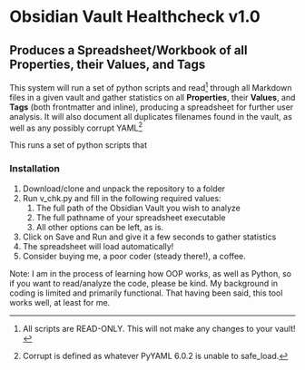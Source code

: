 # Obsidian Vault Healthcheck v1.0
## Produces a Spreadsheet/Workbook of all **Properties**, their **Values**, and **Tags**
This system will run a set of python scripts and read[^1] through all Markdown files in a given vault and gather statistics on all **Properties**, their **Values**, and **Tags** (both frontmatter and inline), producing a spreadsheet for further user analysis. It will also document all duplicates filenames found in the vault, as well as any possibly corrupt YAML[^2]

This runs a set of python scripts that 

### Installation
1. Download/clone and unpack the repository to a folder
2. Run v_chk.py and fill in the following required values:
   1. The full path of the Obsidian Vault you wish to analyze
   2. The full pathname of your spreadsheet executable
   3. All other options can be left, as is.
3. Click on Save and Run and give it a few seconds to gather statistics
4. The spreadsheet will load automatically!
5. Consider buying me, a poor coder (steady there!), a coffee.

Note: I am in the process of learning how OOP works, as well as Python, so if you want to read/analyze the code, please be kind. My background in coding is limited and primarily functional. That having been said, this tool works well, at least for me.

[^1]: All scripts are READ-ONLY. This will not make any changes to your vault!
[^2]: Corrupt is defined as whatever PyYAML 6.0.2 is unable to safe_load.
